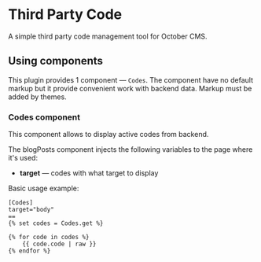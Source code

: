 # Third Party Code

A simple third party code management tool for October CMS.

## Using components

This plugin provides 1 component — `Codes`. The component have no default markup but it provide convenient work with backend data. Markup must be added by themes.

### Codes component

This component allows to display active codes from backend.

The blogPosts component injects the following variables to the page where it's used:

- **target** — codes with what target to display

Basic usage example:

```Twig
[Codes]
target="body"
==
{% set codes = Codes.get %}

{% for code in codes %}
    {{ code.code | raw }}
{% endfor %}
```
